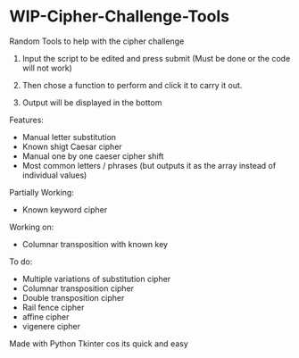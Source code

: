 # WIP-Cipher-Challenge-Tools

Random Tools to help with the cipher challenge

1. Input the script to be edited and press submit (Must be done or the code will not work)

2. Then chose a function to perform and click it to carry it out.

3. Output will be displayed in the bottom

Features:
- Manual letter substitution
- Known shigt Caesar cipher
- Manual one by one caeser cipher shift
- Most common letters / phrases (but outputs it as the array instead of individual values)

Partially Working:
- Known keyword cipher

Working on: 
- Columnar transposition with known key

To do:
- Multiple variations of substitution cipher
- Columnar transposition cipher
- Double transposition cipher
- Rail fence cipher
- affine cipher
- vigenere cipher

Made with Python Tkinter cos its quick and easy
